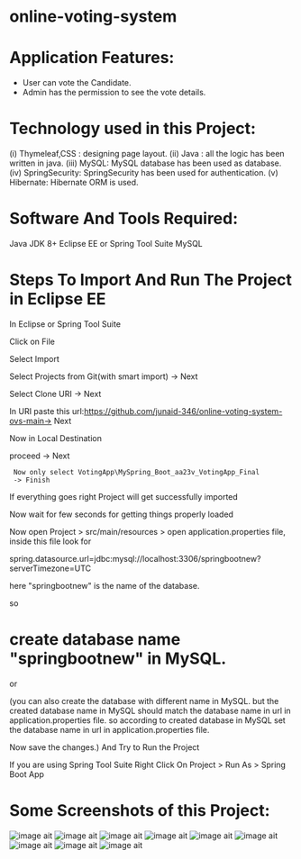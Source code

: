 # online-voting-system


# Application Features:

* User can vote the Candidate.
* Admin has the permission to see the vote details.


# Technology used in this Project:
(i) Thymeleaf,CSS : designing page layout.
(ii) Java : all the logic has been written in java.
(iii) MySQL: MySQL database has been used as database.
(iv) SpringSecurity: SpringSecurity has been used for authentication.
(v) Hibernate: Hibernate ORM is used.


# Software And Tools Required:
Java JDK 8+
Eclipse EE or Spring Tool Suite
MySQL

 # Steps To Import And Run The Project in Eclipse EE
In Eclipse or Spring Tool Suite

Click on File

Select Import

Select Projects from Git(with smart import) -> Next

Select Clone URI -> Next

In URI paste this url:https://github.com/junaid-346/online-voting-system-ovs-main-> Next

Now in Local Destination

proceed -> Next

     Now only select VotingApp\MySpring_Boot_aa23v_VotingApp_Final
     -> Finish
If everything goes right Project will get successfully imported

Now wait for few seconds for getting things properly loaded

Now open Project > src/main/resources > open application.properties file, inside this file look for

spring.datasource.url=jdbc:mysql://localhost:3306/springbootnew?serverTimezone=UTC

here "springbootnew" is the name of the database.

so


# create database name "springbootnew" in MySQL.
or

(you can also create the database with different name in MySQL. but the created database name in MySQL should match the database name in url in application.properties file. so according to created database in MySQL set the database name in url in application.properties file.

Now save the changes.)
And Try to Run the Project

If you are using Spring Tool Suite
Right Click On Project > Run As > Spring Boot App


# Some Screenshots of this Project:


![image ait](https://github.com/khanmdalam/online-voting-system-ovs/blob/main/a1.png)
![image ait](https://github.com/khanmdalam/online-voting-system-ovs/blob/main/a2.png)
![image ait](https://github.com/khanmdalam/online-voting-system-ovs/blob/main/a3.png)
![image ait](https://github.com/khanmdalam/online-voting-system-ovs/blob/main/a4.png)
![image ait](https://github.com/khanmdalam/online-voting-system-ovs/blob/main/a5.png)
![image ait](https://github.com/khanmdalam/online-voting-system-ovs/blob/main/a6.png)
![image ait](https://github.com/khanmdalam/online-voting-system-ovs/blob/main/a7.png)
![image ait](https://github.com/khanmdalam/online-voting-system-ovs/blob/main/a8.png)
![image ait](https://github.com/khanmdalam/online-voting-system-ovs/blob/main/a9.png)

